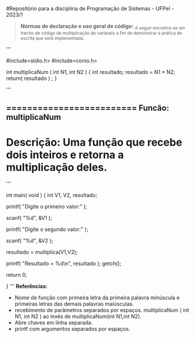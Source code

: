 #Repositório para a disciplina de Programação de Sistemas - UFPel - 2023/1

> **Normas de declaração e uso geral de código:**
<sub>A seguir encontra-se um trecho de código de multiplicação de variáveis a fim de demonstrar a prática de escrita que será implementada.</sub>


'''

#include<stdio.h>
#include<conio.h>

int multiplicaNum ( int N1, int N2 ) 
{
  int resultado;
  resultado = N1 * N2;
  return( resultado ) ;
}

'''

=========================
Funcão: multiplicaNum
-------------------------
Descrição: Uma função que recebe dois inteiros e retorna a multiplicação deles.
=========================

'''

int main( void )
{
  int V1, V2, resultado;
  
  printf( "Digite o primeiro valor:" );
  
  scanf( "%d", &V1 );
  
  printf( "Digite o segundo valor:" );
  
  scanf( "%d", &V2 );
  
  resultado = multiplica(V1,V2);
  
  printf( "Resultado = %d\n", resultado );
  getch();
  
  return 0;
  
}
'''
**Referências:**
- Nome de função com primeira letra da primeira palavra minúscula e primeiras letras das demais palavras maiúsculas.
-  recebimento de parâmetros separados por espaços. multiplicaNum ( int N1, int N2 ) ao invés de multiplicaNum(int N1,int N2).
-  Abre chaves em linha separada.
-  printf com argumentos separados por espaços. 
